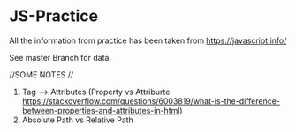 # JS-Practice
All the information from practice has been taken from https://javascript.info/

See master Branch for data.


//SOME NOTES //
1. Tag --> Attributes (Property vs Attriburte https://stackoverflow.com/questions/6003819/what-is-the-difference-between-properties-and-attributes-in-html)
2. Absolute Path vs Relative Path

